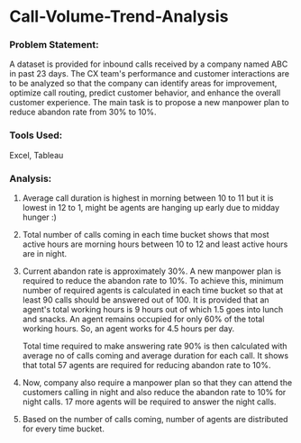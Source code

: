 # Call-Volume-Trend-Analysis

### **Problem Statement:**

A dataset is provided for inbound calls received by a company named ABC in past 23 days. The CX team's performance and customer interactions are to be analyzed so that the company can identify areas for improvement, optimize call routing, predict customer behavior, and enhance the overall customer experience. The main task is to propose a new manpower plan to reduce abandon rate from 30% to 10%.


### **Tools Used:**

Excel, Tableau

### **Analysis:**

1. Average call duration is highest in morning between 10 to 11 but it is lowest in 12 to 1, might be agents are hanging up early due to midday hunger :)

2. Total number of calls coming in each time bucket shows that most active hours are morning hours between 10 to 12 and least active hours are in night.
  
3. Current abandon rate is approximately 30%. A new manpower plan is required to reduce the abandon rate to 10%.
    To achieve this, minimum number of required agents is calculated in each time bucket so that at least 90 calls should be answered out of 100.
    It is provided that an agent's total working hours is 9 hours out of which 1.5 goes into lunch and snacks.
    An agent remains occupied for only 60% of the total working hours.
    So, an agent works for 4.5 hours per day.

    Total time required to make answering rate 90% is then calculated with average no of calls coming and average duration for each call.
    It shows that total 57 agents are required for reducing abandon rate to 10%.

4. Now, company also require a manpower plan so that they can attend the customers calling in  night and also reduce the abandon rate to 10% for night calls.
   17 more agents will be required to answer the night calls.

5. Based on the number of calls coming, number of agents are distributed for every time bucket.
   
 
